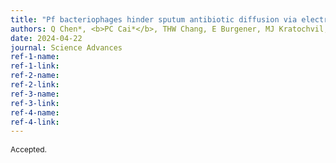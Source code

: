 ```yaml
---
title: "Pf bacteriophages hinder sputum antibiotic diffusion via electrostatic binding"
authors: Q Chen*, <b>PC Cai*</b>, THW Chang, E Burgener, MJ Kratochvil, A Gupta, A Hargill, PR Secor, JE Nielsen, AE Barron, SC Heilshorn, AJ Spakowitz, PL Bollyky 
date: 2024-04-22
journal: Science Advances
ref-1-name: 
ref-1-link: 
ref-2-name: 
ref-2-link: 
ref-3-name:
ref-3-link:
ref-4-name:
ref-4-link:
---
```


<span style="font-size:12px;">Accepted.</span>